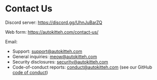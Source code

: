 # Contact Us

Discord server: https://discord.gg/UhnJuBarZQ

Web form: https://autokitteh.com/contact-us/

Email:

- Support: support@autokitteh.com
- General inquiries: meow@autokitteh.com
- Security disclosures: security@autokitteh.com
- Code-of-conduct reports: conduct@autokitteh.com (see our GitHub [code of conduct](https://github.com/autokitteh/.github/blob/main/CODE_OF_CONDUCT.md))
